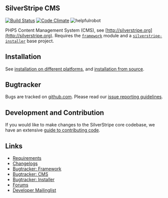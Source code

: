 ## SilverStripe CMS

[![Build Status](https://secure.travis-ci.org/silverstripe/silverstripe-cms.png?branch=3.1)](http://travis-ci.org/silverstripe/silverstripe-cms)
[![Code Climate](https://codeclimate.com/github/silverstripe/silverstripe-cms/badges/gpa.svg)](https://codeclimate.com/github/silverstripe/silverstripe-cms)
![helpfulrobot](https://helpfulrobot.io/silverstripe/cms/badge)

PHP5 Content Management System (CMS), see [http://silverstripe.org](http://silverstripe.org). Requires the [`framework`](http://github.com/silverstripe/silverstripe-framework) module and a [`silverstripe-installer`](http://github.com/silverstripe/silverstripe-installer) base project.

## Installation ##

See [installation on different platforms](http://doc.silverstripe.org/framework/en/installation/),
and [installation from source](http://doc.silverstripe.org/framework/en/installation/from-source).

## Bugtracker ##

Bugs are tracked on [github.com](https://github.com/silverstripe/silverstripe-cms/issues). 
Please read our [issue reporting guidelines](http://doc.silverstripe.org/framework/en/misc/contributing/issues).

## Development and Contribution ##

If you would like to make changes to the SilverStripe core codebase, we have an extensive [guide to contributing code](http://doc.silverstripe.org/framework/en/misc/contributing/code).

## Links ##

 * [Requirements](http://doc.silverstripe.org/framework/en/installation/server-requirements)
 * [Changelogs](http://doc.silverstripe.org/framework/en/changelogs/)
 * [Bugtracker: Framework](https://github.com/silverstripe/silverstripe-framework/issues)
 * [Bugtracker: CMS](https://github.com/silverstripe/silverstripe-cms/issues)
 * [Bugtracker: Installer](https://github.com/silverstripe/silverstripe-installer/issues)
 * [Forums](http://silverstripe.org/forums)
 * [Developer Mailinglist](https://groups.google.com/forum/#!forum/silverstripe-dev)
